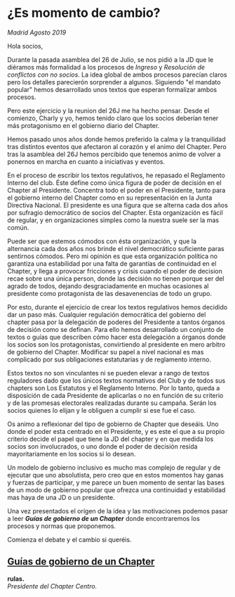 # ¿Es momento de cambio?

*Madrid Agosto 2019*

Hola socios,

Durante la pasada asamblea del 26 de Julio, se nos pidió a la JD que le diéramos más formalidad a los procesos de *Ingreso* y *Resolución de conflictos con no socios*. La idea global de ambos procesos parecían claros pero los detalles parecierón sorprender a algunos. Siguiendo "el mandato popular" hemos desarrollado unos textos que esperan formalizar ambos procesos.

Pero este ejercicio y la reunion del 26J me ha hecho pensar. Desde el comienzo, Charly y yo, hemos tenido claro que los socios deberían tener más protagonismo en el gobierno diario del Chapter.

Hemos pasado unos años donde hemos preferido la calma y la tranquilidad tras distintos eventos que afectaron al corazón y el animo del Chapter. Pero tras la asamblea del 26J hemos percibido que tenemos animo de volver a ponernos en marcha en cuanto a iniciativas y eventos.

En el proceso de escribir los textos regulativos, he repasado el Reglamento Interno del club. Éste define como única figura de poder de decisión en el Chapter al Presidente. Concentra todo el poder en el Presidente, tanto para el gobierno interno del Chapter como en su representación en la Junta Directiva Nacional. El presidente es una figura que se alterna cada dos años por sufragio democrático de socios del Chapter. Esta organización es fácil de regular, y en organizaciones simples como la nuestra suele ser la mas común.

Puede ser que estemos cómodos con ésta organización, y que la alternancia cada dos años nos brinde el nivel democrático suficiente paras sentirnos cómodos. Pero mi opinión es que esta organización política no garantiza una estabilidad por una falta de garantías de continuidad en el Chapter, y llega a provocar fricciones y crisis cuando el poder de decision recae sobre una única person, donde las decisión no tienen porque ser del agrado de todos, dejando desgraciadamente en muchas ocasiones al presidente como protagonista de las desavenencias de todo un grupo.

Por esto, durante el ejercicio de crear los textos regulativos hemos decidido dar un paso más.
Cualquier regulación democrática del gobierno del chapter pasa por la delegación de poderes del Presidente a tantos órganos de decisión como se definan. Para ello hemos desarrollado un conjunto de textos o guías que describen cómo hacer esta delegación a órganos donde los socios son los protagonistas, convirtiendo al presidente en mero arbitro de gobierno del Chapter. Modificar su papel a nivel nacional es mas complicado por sus obligaciones estatutarias y de reglamento interno.

Estos textos no son vinculantes ni se pueden elevar a rango de textos reguladores dado que los únicos textos normativos del Club y de todos sus chapters son Los Estatutos y el Reglamento Interno. Por lo tanto, queda a disposición de cada Presidente de aplicarlas o no en función de su criterio y de las promesas electorales realizadas durante su campaña. Serán los socios quienes lo elijan y le obliguen a cumplir si ese fue el caso.

Os animo a reflexionar del tipo de gobierno de Chapter que deseáis. Uno donde el poder esta centrado en el Presidente, y es este el que a su propio criterio decide el papel que tiene la JD del chapter y en que medida los socios son involucrados, o uno donde el poder de decisión resida mayoritariamente en los socios si lo desean.

Un modelo de gobierno inclusivo es mucho mas complejo de regular y de ejecutar que uno absolutista, pero creo que en estos momentos hay ganas y fuerzas de participar, y me parece un buen momento de sentar las bases de un modo de gobierno popular que ofrezca una continuidad y estabilidad mas haya de una JD o un presidente.

Una vez presentados el orígen de la idea y las motivaciones podemos pasar a leer _**Guías de gobierno de un Chapter**_ donde encontraremos los procesos y normas que proponemos.

Comienza el debate y el cambio si queréis.

## **[Guías de gobierno de un Chapter](home.md)**

**rulas.**  
_Presidente del Chapter Centro._
